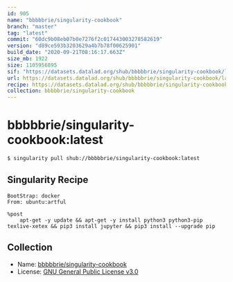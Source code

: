 ```yaml
---
id: 905
name: "bbbbbrie/singularity-cookbook"
branch: "master"
tag: "latest"
commit: "60dc9b08eb07b0e7276f2c017443003278582619"
version: "d89ce593b3203629a4b7b78f00625901"
build_date: "2020-09-21T08:16:17.663Z"
size_mb: 1922
size: 1105956895
sif: "https://datasets.datalad.org/shub/bbbbbrie/singularity-cookbook/latest/2020-09-21-60dc9b08-d89ce593/d89ce593b3203629a4b7b78f00625901.simg"
url: https://datasets.datalad.org/shub/bbbbbrie/singularity-cookbook/latest/2020-09-21-60dc9b08-d89ce593/
recipe: https://datasets.datalad.org/shub/bbbbbrie/singularity-cookbook/latest/2020-09-21-60dc9b08-d89ce593/Singularity
collection: bbbbbrie/singularity-cookbook
---
```


# bbbbbrie/singularity-cookbook:latest

```bash
$ singularity pull shub://bbbbbrie/singularity-cookbook:latest
```

## Singularity Recipe

```singularity
BootStrap: docker
From: ubuntu:artful

%post
    apt-get -y update && apt-get -y install python3 python3-pip texlive-xetex && pip3 install jupyter && pip3 install --upgrade pip
```

## Collection

 - Name: [bbbbbrie/singularity-cookbook](https://github.com/bbbbbrie/singularity-cookbook)
 - License: [GNU General Public License v3.0](https://api.github.com/licenses/gpl-3.0)

